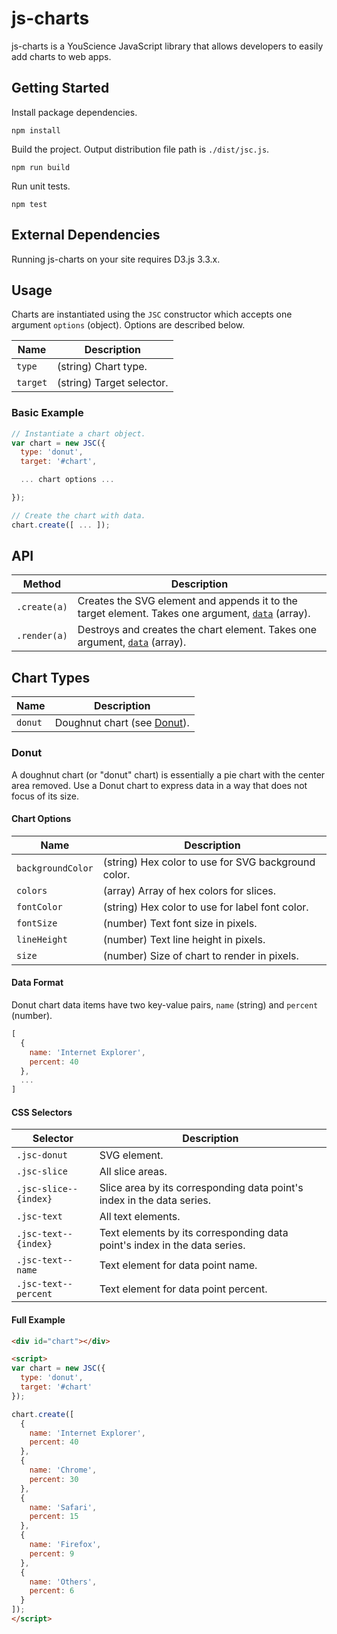 # js-charts

js-charts is a YouScience JavaScript library that allows developers to easily add charts to web apps.

## Getting Started

Install package dependencies.

```
npm install
```

Build the project. Output distribution file path is `./dist/jsc.js`.

```
npm run build
```

Run unit tests.

```
npm test
```

## External Dependencies

Running js-charts on your site requires D3.js 3.3.x.

## Usage

Charts are instantiated using the `JSC` constructor which accepts one argument `options` (object). Options are described below.

| Name         | Description               |
|--------------|---------------------------|
| `type`       | (string) Chart type.      |
| `target`     | (string) Target selector. |

### Basic Example

```javascript
// Instantiate a chart object.
var chart = new JSC({
  type: 'donut',
  target: '#chart',

  ... chart options ...

});

// Create the chart with data.
chart.create([ ... ]);
```

## API

| Method       | Description                                                                                                                    |
|--------------|--------------------------------------------------------------------------------------------------------------------------------|
| `.create(a)` | Creates the SVG element and appends it to the target element. Takes one argument, [`data`](#user-content-data-format) (array). |
| `.render(a)` | Destroys and creates the chart element. Takes one argument, [`data`](#user-content-data-format) (array).                       |

## Chart Types

| Name     | Description                                        |
|----------|----------------------------------------------------|
| `donut`  | Doughnut chart (see [Donut](#user-content-donut)). |

### Donut

A doughnut chart (or "donut" chart) is essentially a pie chart with the center area removed. Use a Donut chart to express data in a way that does not focus of its size.

#### Chart Options

| Name               | Description                                         |
|--------------------|-----------------------------------------------------|
| `backgroundColor`  | (string) Hex color to use for SVG background color. |
| `colors`           | (array) Array of hex colors for slices.             |
| `fontColor`        | (string) Hex color to use for label font color.     |
| `fontSize`         | (number) Text font size in pixels.                  |
| `lineHeight`       | (number) Text line height in pixels.                |
| `size`             | (number) Size of chart to render in pixels.         |

#### Data Format

Donut chart data items have two key-value pairs, `name` (string) and `percent` (number).

```javascript
[
  {
    name: 'Internet Explorer',
    percent: 40
  },
  ...
]
```

#### CSS Selectors

| Selector              | Description                                                              |
|-----------------------|--------------------------------------------------------------------------|
| `.jsc-donut`          | SVG element.                                                             |
| `.jsc-slice`          | All slice areas.                                                         |
| `.jsc-slice--{index}` | Slice area by its corresponding data point's index in the data series.   |
| `.jsc-text`           | All text elements.                                                       |
| `.jsc-text--{index}`  | Text elements by its corresponding data point's index in the data series.|
| `.jsc-text--name`     | Text element for data point name.                                        |
| `.jsc-text--percent`  | Text element for data point percent.                                     |

#### Full Example

```html
<div id="chart"></div>

<script>
var chart = new JSC({
  type: 'donut',
  target: '#chart'
});

chart.create([
  {
    name: 'Internet Explorer',
    percent: 40
  },
  {
    name: 'Chrome',
    percent: 30
  },
  {
    name: 'Safari',
    percent: 15
  },
  {
    name: 'Firefox',
    percent: 9
  },
  {
    name: 'Others',
    percent: 6
  }
]);
</script>
```
